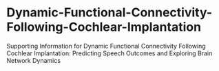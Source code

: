 # Dynamic-Functional-Connectivity-Following-Cochlear-Implantation
Supporting Information for Dynamic Functional Connectivity Following Cochlear Implantation: Predicting Speech Outcomes and Exploring Brain Network Dynamics
